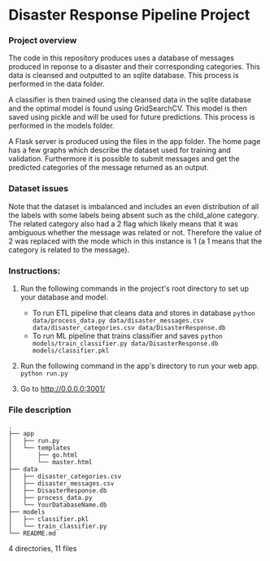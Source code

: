 # Disaster Response Pipeline Project

### Project overview
The code in this repository produces uses a database of messages produced in
reponse to a disaster and their corresponding categories. This data is
cleansed and outputted to an sqlite database. This process is
performed in the data folder.

A classifier is then trained using the cleansed data in the sqlite
database and the optimal model is found using GridSearchCV. This model
is then saved using pickle and will be used for future predictions.
This process is performed in the models folder.

A Flask server is produced using the files in the app folder. The home
page has a few graphs which describe the dataset used for training and
validation. Furthermore it is possible to submit messages and get the
predicted categories of the  message returned as an output.

### Dataset issues
Note that the dataset is imbalanced and includes an even distribution of all the labels with some labels being absent such as the child_alone category.
The related category also had a 2 flag which likely means that it was ambiguous whether the message was related or not. Therefore the value of 2 was replaced with the mode which in this instance is 1 (a 1 means that the category is related to the message).

### Instructions:
1. Run the following commands in the project's root directory to set up your database and model.

    - To run ETL pipeline that cleans data and stores in database
        `python data/process_data.py data/disaster_messages.csv data/disaster_categories.csv data/DisasterResponse.db`
    - To run ML pipeline that trains classifier and saves
        `python models/train_classifier.py data/DisasterResponse.db models/classifier.pkl`

2. Run the following command in the app's directory to run your web app.
    `python run.py`

3. Go to http://0.0.0.0:3001/

### File description
```
.
├── app
│   ├── run.py
│   └── templates
│       ├── go.html
│       └── master.html
├── data
│   ├── disaster_categories.csv
│   ├── disaster_messages.csv
│   ├── DisasterResponse.db
│   ├── process_data.py
│   └── YourDatabaseName.db
├── models
│   ├── classifier.pkl
│   └── train_classifier.py
└── README.md
```
4 directories, 11 files
